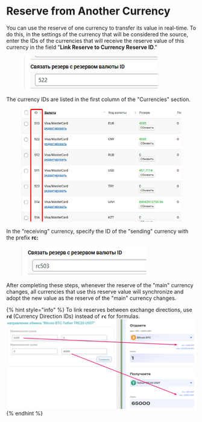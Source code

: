 # Reserve from Another Currency

You can use the reserve of one currency to transfer its value in real-time. To do this, in the settings of the currency that will be considered the source, enter the IDs of the currencies that will receive the reserve value of this currency in the field "**Link Reserve to Currency Reserve ID**."

<figure><img src="../../../../.gitbook/assets/изображение (171).png" alt=""><figcaption></figcaption></figure>

The currency IDs are listed in the first column of the "Currencies" section.

<figure><img src="../../../../.gitbook/assets/изображение (25).png" alt=""><figcaption></figcaption></figure>

In the "receiving" currency, specify the ID of the "sending" currency with the prefix **rc:**

<figure><img src="../../../../.gitbook/assets/изображение (60).png" alt=""><figcaption></figcaption></figure>

After completing these steps, whenever the reserve of the "main" currency changes, all currencies that use this reserve value will synchronize and adopt the new value as the reserve of the "main" currency changes.

{% hint style="info" %}
To link reserves between exchange directions, use **`rd`** (Currency Direction IDs) instead of **`rc`** for formulas.\
![](<../../../../.gitbook/assets/image (1863).png>)
{% endhint %}